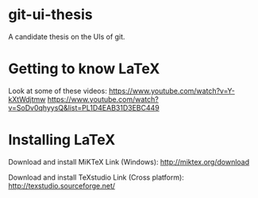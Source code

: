 # git-ui-thesis
A candidate thesis on the UIs of git.

# Getting to know LaTeX
Look at some of these videos:
https://www.youtube.com/watch?v=Y-kXtWdjtmw
https://www.youtube.com/watch?v=SoDv0qhyysQ&list=PL1D4EAB31D3EBC449

# Installing LaTeX
Download and install MiKTeX
Link (Windows): http://miktex.org/download

Download and install TeXstudio
Link (Cross platform): http://texstudio.sourceforge.net/


